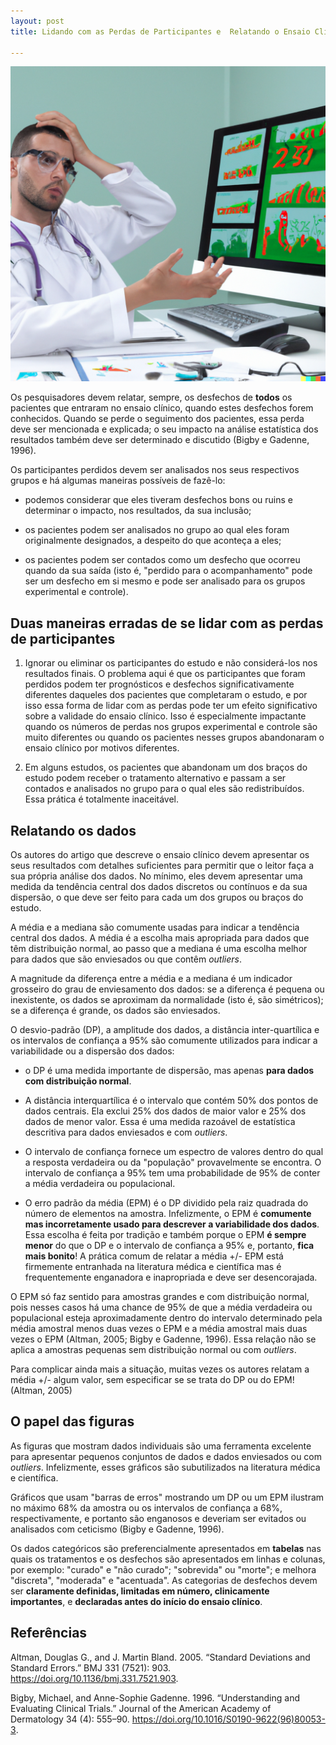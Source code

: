 ```yaml
---
layout: post
title: Lidando com as Perdas de Participantes e  Relatando o Ensaio Clínico

---  
```

![](/images/exasperated.png)


Os pesquisadores devem relatar, sempre, os desfechos de **todos** os pacientes que entraram no ensaio clínico, quando estes desfechos forem conhecidos. Quando se perde o seguimento dos pacientes, essa perda deve ser mencionada e explicada; o seu impacto na análise estatística dos resultados também deve ser determinado e discutido (Bigby e Gadenne, 1996).

Os participantes perdidos devem ser analisados nos seus respectivos grupos e há algumas maneiras possíveis de fazê-lo: 

- podemos considerar que eles tiveram desfechos bons ou ruins e determinar o impacto, nos resultados, da sua inclusão; 

- os pacientes podem ser analisados no grupo ao qual eles foram originalmente designados, a despeito do que aconteça a eles;  

- os pacientes podem ser contados como um desfecho que ocorreu quando da sua saída (isto é, "perdido para o acompanhamento" pode ser um desfecho em si mesmo e pode ser analisado para os grupos experimental e controle).


## Duas maneiras erradas de se lidar com as perdas de participantes

1. Ignorar ou eliminar os participantes do estudo e não considerá-los nos resultados finais. O problema aqui é que os participantes que foram perdidos podem ter prognósticos e desfechos significativamente diferentes daqueles dos pacientes que completaram o estudo, e por isso essa forma de lidar com as perdas pode ter um efeito significativo sobre a validade do ensaio clínico. Isso é especialmente impactante quando os números de perdas nos grupos experimental e controle são muito diferentes ou quando os pacientes nesses grupos abandonaram o ensaio clínico por motivos diferentes.

2. Em alguns estudos, os pacientes que abandonam um dos braços do estudo podem receber o tratamento alternativo e passam a ser contados e analisados no grupo para o qual eles são redistribuídos. Essa prática é totalmente inaceitável.


## Relatando os dados

Os autores do artigo que descreve o ensaio clínico devem apresentar os seus resultados com detalhes suficientes para permitir que o leitor faça a sua própria análise dos dados. No mínimo, eles devem apresentar uma medida da tendência central dos dados discretos ou contínuos e da sua dispersão, o que deve ser feito para cada um dos grupos ou braços do estudo.

A média e a mediana são comumente usadas para indicar a tendência central dos dados. A média é a escolha mais apropriada para dados que têm distribuição normal, ao passo que a mediana é uma escolha melhor para dados que são enviesados ou que contêm *outliers*.

A magnitude da diferença entre a média e a mediana é um indicador grosseiro do grau de enviesamento dos dados: se a diferença é pequena ou inexistente, os dados se aproximam da normalidade (isto é, são simétricos); se a diferença é grande, os dados são enviesados.

O desvio-padrão (DP), a amplitude dos dados, a distância inter-quartílica e os intervalos de confiança a 95% são comumente utilizados para indicar a variabilidade ou a dispersão dos dados:


- o DP é uma medida importante de dispersão, mas apenas **para dados com distribuição normal**. 


- A distância interquartílica é o intervalo que contém  50%  dos pontos de dados centrais. Ela exclui 25% dos dados de maior valor e 25% dos dados de menor valor. Essa é uma medida razoável de estatística descritiva para dados enviesados e com *outliers*.

- O intervalo de confiança fornece um espectro de valores dentro do qual a resposta verdadeira ou da "população" provavelmente se encontra. O intervalo de confiança a 95% tem uma probabilidade de 95% de conter a média verdadeira ou populacional.

- O erro padrão da média (EPM) é o DP dividido pela raiz quadrada do número de elementos na amostra.
Infelizmente, o EPM é **comumente mas incorretamente usado para descrever a variabilidade dos dados**. Essa escolha é feita por tradição e também porque o EPM **é sempre menor** do que o DP e o intervalo de confiança a 95% e, portanto, **fica mais bonito**! 
A prática comum de relatar a média +/- EPM está firmemente entranhada na literatura médica e científica mas é frequentemente enganadora e inapropriada e deve ser desencorajada.

O EPM só faz sentido para amostras grandes e com distribuição normal, pois nesses casos há uma chance de 95% de que a média verdadeira ou populacional esteja aproximadamente dentro do intervalo determinado pela média amostral menos duas vezes o EPM e a média amostral mais duas vezes o EPM (Altman, 2005; Bigby e Gadenne, 1996). Essa relação não se aplica a amostras pequenas sem distribuição normal ou com *outliers*.

Para complicar ainda mais a situação, muitas vezes os autores relatam a média +/- algum valor, sem especificar se se trata do DP ou do EPM! (Altman, 2005)


## O papel das figuras

As figuras que mostram dados individuais são uma ferramenta excelente para apresentar pequenos conjuntos de dados e dados enviesados ou com *outliers*. Infelizmente, esses gráficos são subutilizados na literatura médica e científica. 

Gráficos que usam "barras de erros" mostrando um DP ou um EPM ilustram no máximo 68% da amostra ou os intervalos de confiança a 68%, respectivamente, e portanto são enganosos e deveriam ser evitados ou analisados com ceticismo (Bigby e Gadenne, 1996).

Os dados categóricos são preferencialmente apresentados em **tabelas** nas quais os tratamentos e os desfechos são apresentados em linhas e colunas, por exemplo: "curado" e "não curado"; "sobrevida" ou "morte"; e melhora "discreta", "moderada" e "acentuada". 
As categorias de desfechos devem ser **claramente definidas, limitadas em número, clinicamente importantes**, e **declaradas antes do início do ensaio clínico**.


## Referências

Altman, Douglas G., and J. Martin Bland. 2005. “Standard Deviations and Standard Errors.” BMJ 331 (7521): 903. https://doi.org/10.1136/bmj.331.7521.903.

Bigby, Michael, and Anne-Sophie Gadenne. 1996. “Understanding and Evaluating Clinical Trials.” Journal of the American Academy of Dermatology 34 (4): 555–90. https://doi.org/10.1016/S0190-9622(96)80053-3.



























